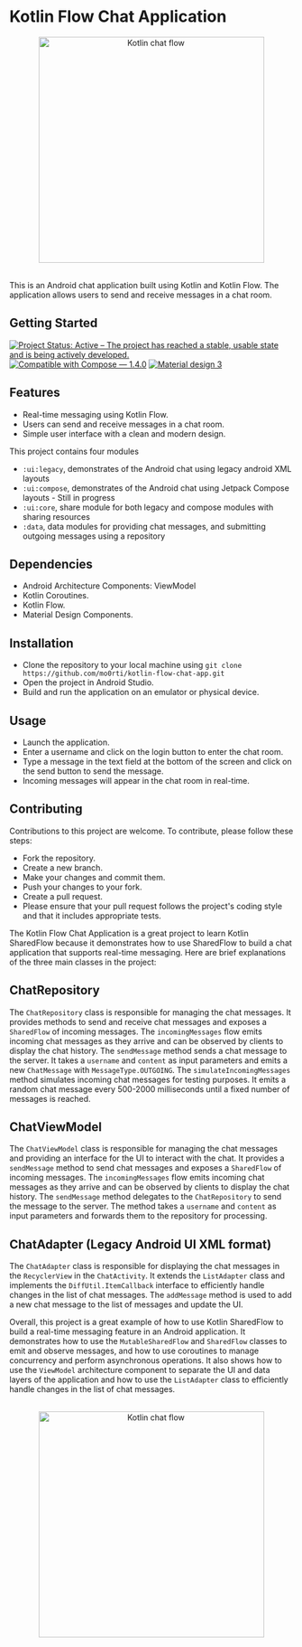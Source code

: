# Kotlin Flow Chat Application

<div align="center">
  <img src="./media/legacy-chat-list-screenshot.png" alt="Kotlin chat flow" width=400>
</div>

<br/>

This is an Android chat application built using Kotlin and Kotlin Flow. The application allows users to send and receive messages in a chat room.

## Getting Started
[![Project Status: Active – The project has reached a stable, usable state and is being actively developed.](https://www.repostatus.org/badges/latest/active.svg)](https://www.repostatus.org/#active)
[![Compatible with Compose — 1.4.0](https://img.shields.io/badge/Compatible%20with%20Compose-1.4.0-brightgreen)](https://developer.android.com/jetpack/androidx/releases/compose-foundation#1.4.0)
[![Material design 3](https://img.shields.io/badge/Material%20Design%203-1.0.1-brightgreen)](https://developer.android.com/jetpack/androidx/releases/compose-material3#1.0.1)

## Features
- Real-time messaging using Kotlin Flow.
- Users can send and receive messages in a chat room.
- Simple user interface with a clean and modern design.

This project contains four modules
- `:ui:legacy`, demonstrates of the Android chat using legacy android XML layouts
- `:ui:compose`, demonstrates of the Android chat using Jetpack Compose layouts - Still in progress
- `:ui:core`, share module for both legacy and compose modules with sharing resources
- `:data`, data modules for providing chat messages, and submitting outgoing messages using a repository

## Dependencies
- Android Architecture Components: ViewModel
- Kotlin Coroutines.
- Kotlin Flow.
- Material Design Components.

## Installation
- Clone the repository to your local machine using `git clone https://github.com/mo0rti/kotlin-flow-chat-app.git`
- Open the project in Android Studio.
- Build and run the application on an emulator or physical device.

## Usage
- Launch the application.
- Enter a username and click on the login button to enter the chat room.
- Type a message in the text field at the bottom of the screen and click on the send button to send the message.
- Incoming messages will appear in the chat room in real-time.

## Contributing
Contributions to this project are welcome. To contribute, please follow these steps:

- Fork the repository.
- Create a new branch.
- Make your changes and commit them.
- Push your changes to your fork.
- Create a pull request.
- Please ensure that your pull request follows the project's coding style and that it includes appropriate tests.

The Kotlin Flow Chat Application is a great project to learn Kotlin SharedFlow because it demonstrates how to use SharedFlow to build a chat application that supports real-time messaging.
Here are brief explanations of the three main classes in the project:
## ChatRepository
The `ChatRepository` class is responsible for managing the chat messages. It provides methods to send and receive chat messages and exposes a `SharedFlow` of incoming messages. The `incomingMessages` flow emits incoming chat messages as they arrive and can be observed by clients to display the chat history. The `sendMessage` method sends a chat message to the server. It takes a `username` and `content` as input parameters and emits a new `ChatMessage` with `MessageType.OUTGOING`. The `simulateIncomingMessages` method simulates incoming chat messages for testing purposes. It emits a random chat message every 500-2000 milliseconds until a fixed number of messages is reached.

## ChatViewModel
The `ChatViewModel` class is responsible for managing the chat messages and providing an interface for the UI to interact with the chat. It provides a `sendMessage` method to send chat messages and exposes a `SharedFlow` of incoming messages. The `incomingMessages` flow emits incoming chat messages as they arrive and can be observed by clients to display the chat history. The `sendMessage` method delegates to the `ChatRepository` to send the message to the server. The method takes a `username` and `content` as input parameters and forwards them to the repository for processing.

## ChatAdapter (Legacy Android UI XML format)
The `ChatAdapter` class is responsible for displaying the chat messages in the `RecyclerView` in the `ChatActivity`. It extends the `ListAdapter` class and implements the `DiffUtil.ItemCallback` interface to efficiently handle changes in the list of chat messages. The `addMessage` method is used to add a new chat message to the list of messages and update the UI.

Overall, this project is a great example of how to use Kotlin SharedFlow to build a real-time messaging feature in an Android application. It demonstrates how to use the `MutableSharedFlow` and `SharedFlow` classes to emit and observe messages, and how to use coroutines to manage concurrency and perform asynchronous operations. It also shows how to use the `ViewModel` architecture component to separate the UI and data layers of the application and how to use the `ListAdapter` class to efficiently handle changes in the list of chat messages.

<br/>

<div align="center">
  <img src="./media/legacy-chat-recording.gif" alt="Kotlin chat flow" width=400>
</div>

<br/>
